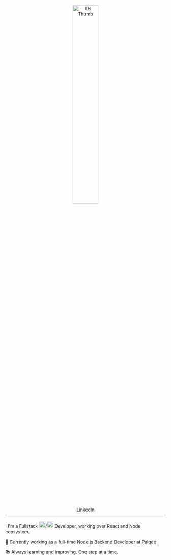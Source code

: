 <p align="center">
   <img src="https://user-images.githubusercontent.com/61033391/107703336-439c1d00-6c9a-11eb-8613-e93b7ddf6a40.jpg" alt="LB Thumb" border="0" width="40%" >
</p>

<p align="center">
  <a href="https://linkedin.com/in/laianbraum">LinkedIn</a>
</p>

---

:information_source: I'm a Fullstack <img src="https://upload.wikimedia.org/wikipedia/commons/9/99/Unofficial_JavaScript_logo_2.svg" width="20"/>/<img src="https://i.ibb.co/PZ2XZgr/ts.png" width="20"/>   Developer, working over React and Node ecosystem.

:handbag: Currently working as a full-time Node.js Backend Developer at [Palqee](https://palqee.com)

:books: Always learning and improving. One step at a time.
